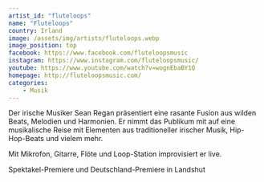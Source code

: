 ```yaml
---
artist_id: "fluteloops"
name: "Fluteloops"
country: Irland
image: /assets/img/artists/fluteloops.webp
image_position: top
facebook: https://www.facebook.com/fluteloopsmusic
instagram: https://www.instagram.com/fluteloopsmusic/
youtube: https://www.youtube.com/watch?v=wognEbaBY1Q
homepage: http://fluteloopsmusic.com/
categories:
    - Musik
---
```

Der irische Musiker Sean Regan präsentiert eine rasante Fusion aus wilden Beats, Melodien und Harmonien. Er nimmt das Publikum mit auf eine musikalische Reise mit Elementen aus traditioneller irischer Musik, Hip-Hop-Beats und vielem mehr.

Mit Mikrofon, Gitarre, Flöte und Loop-Station improvisiert er live.

Spektakel-Premiere und Deutschland-Premiere in Landshut